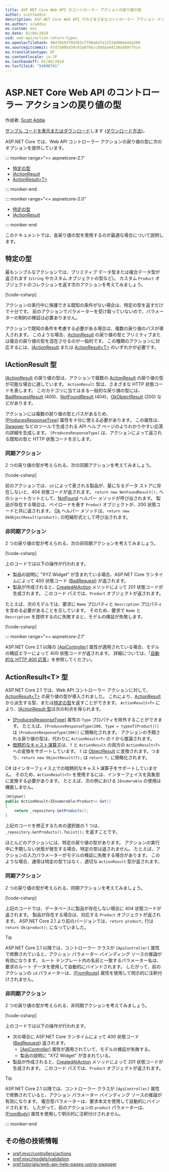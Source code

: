 ```yaml
---
title: ASP.NET Core Web API のコントローラー アクションの戻り値の型
author: scottaddie
description: ASP.NET Core Web API でのさまざまなコントローラー アクション メソッドの戻り値の型の使用について説明します。
ms.author: scaddie
ms.custom: mvc
ms.date: 01/04/2019
uid: web-api/action-return-types
ms.openlocfilehash: 98d70e0379d353cff98a6d7a13f2dd00eb4da206
ms.sourcegitcommit: 97d7a00bd39c83a8f6bccb9daa44130a509f75ce
ms.translationtype: HT
ms.contentlocale: ja-JP
ms.lasthandoff: 01/08/2019
ms.locfileid: "54098741"
---
```

# <a name="controller-action-return-types-in-aspnet-core-web-api"></a>ASP.NET Core Web API のコントローラー アクションの戻り値の型

作成者: [Scott Addie](https://github.com/scottaddie)

[サンプル コードを表示またはダウンロード](https://github.com/aspnet/Docs/tree/master/aspnetcore/web-api/action-return-types/samples)します ([ダウンロード方法](xref:index#how-to-download-a-sample))。

ASP.NET Core では、Web API コントローラー アクションの戻り値の型に次のオプションを提供しています。

::: moniker range=">= aspnetcore-2.1"

* [特定の型](#specific-type)
* [IActionResult](#iactionresult-type)
* [ActionResult\<T>](#actionresultt-type)

::: moniker-end

::: moniker range="<= aspnetcore-2.0"

* [特定の型](#specific-type)
* [IActionResult](#iactionresult-type)

::: moniker-end

このドキュメントでは、各戻り値の型を使用するのが最適な場合について説明します。

## <a name="specific-type"></a>特定の型

最もシンプルなアクションでは、プリミティブ データ型または複合データ型が返されます (`string` やカスタム オブジェクトの型など)。 カスタム `Product` オブジェクトのコレクションを返す次のアクションを考えてみましょう。

[!code-csharp[](../web-api/action-return-types/samples/WebApiSample.Api.21/Controllers/ProductsController.cs?name=snippet_Get)]

アクションの実行中に保護できる既知の条件がない場合は、特定の型を返すだけで十分です。 前のアクションでパラメーターを受け取っていないので、パラメーターの制約の検証は必要ありません。

アクションで既知の条件を考慮する必要がある場合は、複数の戻り値のパスが導入されます。 このような場合、[ActionResult](/dotnet/api/microsoft.aspnetcore.mvc.actionresult) の戻り値の型とプリミティブまたは複合の戻り値の型を混在させるのが一般的です。 この種類のアクションに対応するには、[IActionResult](#iactionresult-type) または [ActionResult\<T>](#actionresultt-type) のいずれかが必要です。

## <a name="iactionresult-type"></a>IActionResult 型

[IActionResult](/dotnet/api/microsoft.aspnetcore.mvc.iactionresult) の戻り値の型は、アクションで複数の [ActionResult](/dotnet/api/microsoft.aspnetcore.mvc.actionresult) の戻り値の型が可能な場合に適しています。 `ActionResult` 型は、さまざまな HTTP 状態コードを表します。 このカテゴリに当てはまる一般的な戻り値の型には、[BadRequestResult](/dotnet/api/microsoft.aspnetcore.mvc.badrequestresult) (400)、[NotFoundResult](/dotnet/api/microsoft.aspnetcore.mvc.notfoundresult) (404)、[OkObjectResult](/dotnet/api/microsoft.aspnetcore.mvc.okobjectresult) (200) などがあります。

アクションには複数の戻り値の型とパスがあるため、[[ProducesResponseType]](/dotnet/api/microsoft.aspnetcore.mvc.producesresponsetypeattribute.-ctor) 属性を十分に使える必要があります。 この属性は、[Swagger](/aspnet/core/tutorials/web-api-help-pages-using-swagger) などのツールで生成される API ヘルプ ページのよりわかりやすい応答の詳細を生成します。 `[ProducesResponseType]` は、アクションによって返される既知の型と HTTP 状態コードを示します。

### <a name="synchronous-action"></a>同期アクション

2 つの戻り値の型が考えられる、次の同期アクションを考えてみましょう。

[!code-csharp[](../web-api/action-return-types/samples/WebApiSample.Api.Pre21/Controllers/ProductsController.cs?name=snippet_GetById&highlight=8,11)]

前のアクションでは、`id` によって表される製品が、基になるデータ ストアに存在しないと、404 状態コードが返されます。 `return new NotFoundResult();` へのショートカットとして、[NotFound](/dotnet/api/microsoft.aspnetcore.mvc.controllerbase.notfound) ヘルパー メソッドが呼び出されます。 製品が存在する場合は、ペイロードを表す `Product` オブジェクトが、200 状態コードと共に返されます。 [Ok](/dotnet/api/microsoft.aspnetcore.mvc.controllerbase.ok) ヘルパー メソッドは、`return new OkObjectResult(product);` の短縮形式として呼び出されます。

### <a name="asynchronous-action"></a>非同期アクション

2 つの戻り値の型が考えられる、次の非同期アクションを考えてみましょう。

[!code-csharp[](../web-api/action-return-types/samples/WebApiSample.Api.Pre21/Controllers/ProductsController.cs?name=snippet_CreateAsync&highlight=8,13)]

上のコードでは以下の操作が行われます。

* 製品の説明に "XYZ Widget" が含まれている場合、ASP.NET Core ランタイムによって 400 状態コード ([BadRequest](xref:Microsoft.AspNetCore.Mvc.ControllerBase.BadRequest*)) が返されます。
* 製品が作成されると、[CreatedAtAction](xref:Microsoft.AspNetCore.Mvc.ControllerBase.CreatedAtAction*) メソッドによって 201 状態コードが生成されます。 このコード パスでは、`Product` オブジェクトが返されます。

たとえば、次のモデルでは、要求に `Name` プロパティと `Description` プロパティを含める必要があることを示しています。 そのため、要求で `Name` と `Description` を提供するのに失敗すると、モデルの検証が失敗します。

[!code-csharp[](../web-api/action-return-types/samples/WebApiSample.DataAccess/Models/Product.cs?name=snippet_ProductClass&highlight=5-6,8-9)]

::: moniker range=">= aspnetcore-2.1"

ASP.NET Core 2.1 以降の [[ApiController]](xref:Microsoft.AspNetCore.Mvc.ApiControllerAttribute) 属性が適用されている場合、モデルの検証エラーによって 400 状態コードが返されます。 詳細については、「[自動的な HTTP 400 応答](xref:web-api/index#automatic-http-400-responses)」を参照してください。

## <a name="actionresultt-type"></a>ActionResult\<T> 型

ASP.NET Core 2.1 では、Web API コントローラー アクションに対して、[ActionResult\<T>](/dotnet/api/microsoft.aspnetcore.mvc.actionresult-1) の戻り値の型が導入されました。 これにより、[ActionResult](/dotnet/api/microsoft.aspnetcore.mvc.actionresult) から派生する型、または[特定の型](#specific-type)を返すことができます。 `ActionResult<T>` により、[IActionResult 型](#iactionresult-type)は次の利点を得られます。

* [[ProducesResponseType]](/dotnet/api/microsoft.aspnetcore.mvc.producesresponsetypeattribute) 属性の `Type` プロパティを除外することができます。 たとえば、`[ProducesResponseType(200, Type = typeof(Product))]` は `[ProducesResponseType(200)]` に簡略化されます。 アクションの予期される戻り値の型は、代わりに `ActionResult<T>` の `T` から推論されます。
* [暗黙的なキャスト演算子](/dotnet/csharp/language-reference/keywords/implicit)は、`T` と `ActionResult` の両方の `ActionResult<T>` への変換をサポートしています。 `T` は [ObjectResult](/dotnet/api/microsoft.aspnetcore.mvc.objectresult) に変換されます。つまり、`return new ObjectResult(T);` は `return T;` に簡略化されます。

C# はインターフェイス上での暗黙的なキャスト演算子をサポートしていません。 そのため、`ActionResult<T>` を使用するには、インターフェイスを具象型に変換する必要があります。 たとえば、次の例における `IEnumerable` の使用は機能しません。

```csharp
[HttpGet]
public ActionResult<IEnumerable<Product>> Get()
{
    return _repository.GetProducts();
}
```

上記のコードを修正するための選択肢の 1 つは、`_repository.GetProducts().ToList();` を返すことです。

ほとんどのアクションには、特定の戻り値の型があります。 アクションの実行中に予期しない状態が発生する場合、特定の型は返されません。 たとえば、アクションの入力パラメーターがモデルの検証に失敗する場合があります。 このような場合、通常は特定の型ではなく、適切な `ActionResult` 型が返されます。

### <a name="synchronous-action"></a>同期アクション

2 つの戻り値の型が考えられる、同期アクションを考えてみましょう。

[!code-csharp[](../web-api/action-return-types/samples/WebApiSample.Api.21/Controllers/ProductsController.cs?name=snippet_GetById&highlight=8,11)]

上記のコードでは、データベースに製品が存在しない場合に 404 状態コードが返されます。 製品が存在する場合は、対応する `Product` オブジェクトが返されます。 ASP.NET Core 2.1 より前のバージョンでは、`return product;` 行は `return Ok(product);` になっていました。

> [!TIP]
> ASP.NET Core 2.1 以降では、コントローラー クラスが `[ApiController]` 属性で修飾されていると、アクション パラメーター バインディング ソースの推論が有効になります。 ルート テンプレート内の名前と一致するパラメーター名は、要求のルート データを使用して自動的にバインドされます。 したがって、前のアクションの `id` パラメーターは、[[FromRoute]](/dotnet/api/microsoft.aspnetcore.mvc.fromrouteattribute) 属性を使用して明示的に注釈付けされません。

### <a name="asynchronous-action"></a>非同期アクション

2 つの戻り値の型が考えられる、非同期アクションを考えてみましょう。

[!code-csharp[](../web-api/action-return-types/samples/WebApiSample.Api.21/Controllers/ProductsController.cs?name=snippet_CreateAsync&highlight=8,13)]

上のコードでは以下の操作が行われます。

* 次の場合に ASP.NET Core ランタイムによって 400 状態コード ([BadRequest](xref:Microsoft.AspNetCore.Mvc.ControllerBase.BadRequest*)) 返されます。
  * [[ApiController]](xref:Microsoft.AspNetCore.Mvc.ApiControllerAttribute) 属性が適用されていて、モデルの検証が失敗する。
  * 製品の説明に "XYZ Widget" が含まれている。
* 製品が作成されると、[CreatedAtAction](xref:Microsoft.AspNetCore.Mvc.ControllerBase.CreatedAtAction*) メソッドによって 201 状態コードが生成されます。 このコード パスでは、`Product` オブジェクトが返されます。

> [!TIP]
> ASP.NET Core 2.1 以降では、コントローラー クラスが `[ApiController]` 属性で修飾されていると、アクション パラメーター バインディング ソースの推論が有効になります。 複合型パラメーターは、要求本文を使用して自動的にバインドされます。 したがって、前のアクションの `product` パラメーターは、[[FromBody]](/dotnet/api/microsoft.aspnetcore.mvc.frombodyattribute) 属性を使用して明示的に注釈付けされません。

::: moniker-end

## <a name="additional-resources"></a>その他の技術情報

* <xref:mvc/controllers/actions>
* <xref:mvc/models/validation>
* <xref:tutorials/web-api-help-pages-using-swagger>
